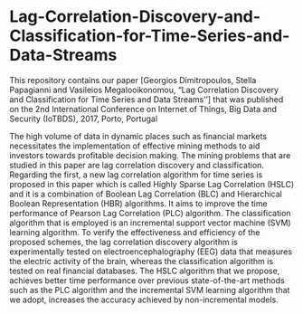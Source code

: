# Lag-Correlation-Discovery-and-Classification-for-Time-Series-and-Data-Streams

This repository contains our paper [Georgios Dimitropoulos, Stella Papagianni and Vasileios Megalooikonomou,
“Lag Correlation Discovery and Classification for Time Series and Data Streams’’] that was published
on the 2nd International Conference on Internet of Things, Big Data and Security (IoTBDS), 2017, Porto, Portugal

The high volume of data in dynamic places such as financial markets necessitates the implementation of effective mining methods to aid
investors towards profitable decision making. The mining problems that are studied in this paper are lag correlation discovery and
classification. Regarding the first, a new lag correlation algorithm for time series is proposed in this paper which is called
Highly Sparse Lag Correlation (HSLC) and it is a combination of Boolean Lag Correlation (BLC) and Hierarchical Boolean Representation (HBR)
algorithms. It aims to improve the time performance of Pearson Lag Correlation (PLC) algorithm. The classification algorithm that is
employed is an incremental support vector machine (SVM) learning algorithm. To verify the effectiveness and efficiency of the proposed
schemes, the lag correlation discovery algorithm is experimentally tested on electroencephalography (EEG) data that measures the electric
activity of the brain, whereas the classification algorithm is tested on real financial databases. The HSLC algorithm that we propose,
achieves better time performance over previous state-of-the-art methods such as the PLC algorithm and the incremental SVM learning
algorithm that we adopt, increases the accuracy achieved by non-incremental models.
